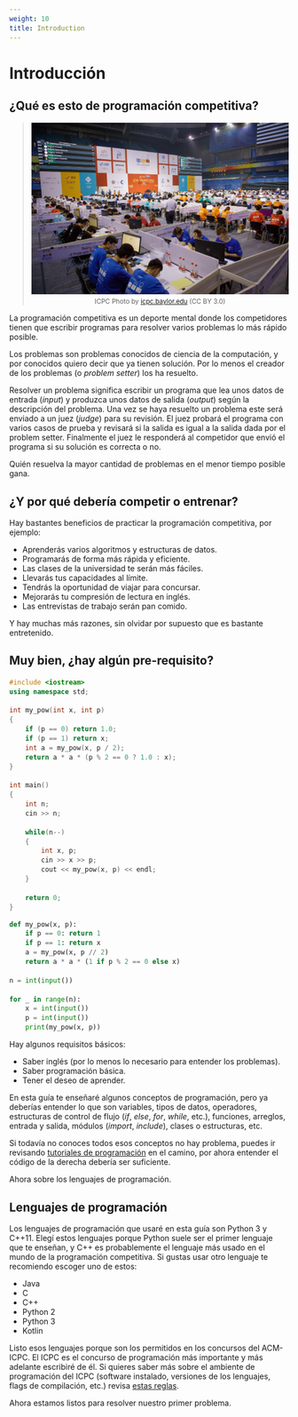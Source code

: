 ```yaml
---
weight: 10
title: Introduction
---
```


# Introducción

## ¿Qué es esto de programación competitiva?

<!-- Temporal hack while I figure out hugo/template's css -->
<blockquote style="text-align: center; font-family: unset;">
  <img src="images/acm-icpc-wf-2018.jpg" title="ACM-ICPC World Finals 2018"/>
  <small>ICPC Photo by <a href="//icpc.baylor.edu">icpc.baylor.edu</a> (CC BY 3.0) </small>
</blockquote>

La programación competitiva es un deporte mental donde los competidores tienen que escribir programas para resolver varios problemas lo más rápido posible.

Los problemas son problemas conocidos de ciencia de la computación, y por conocidos quiero decir que ya tienen solución. Por lo menos el creador de los problemas (o _problem setter_) los ha resuelto.

Resolver un problema significa escribir un programa que lea unos datos de entrada (_input_) y produzca unos datos de salida (_output_) según la descripción del problema. Una vez se haya resuelto un problema este será enviado a un juez (_judge_) para su revisión. El juez probará el programa con varios casos de prueba y revisará si la salida es igual a la salida dada por el problem setter. Finalmente el juez le responderá al competidor que envió el programa si su solución es correcta o no.

Quién resuelva la mayor cantidad de problemas en el menor tiempo posible gana.

## ¿Y por qué debería competir o entrenar?

Hay bastantes beneficios de practicar la programación competitiva, por ejemplo:

- Aprenderás varios algoritmos y estructuras de datos.
- Programarás de forma más rápida y eficiente.
- Las clases de la universidad te serán más fáciles.
- Llevarás tus capacidades al límite.
- Tendrás la oportunidad de viajar para concursar.
- Mejorarás tu compresión de lectura en inglés.
- Las entrevistas de trabajo serán pan comido.

Y hay muchas más razones, sin olvidar por supuesto que es bastante entretenido.

## Muy bien, ¿hay algún pre-requisito?

```cpp
#include <iostream>
using namespace std;

int my_pow(int x, int p)
{
    if (p == 0) return 1.0;
    if (p == 1) return x;
    int a = my_pow(x, p / 2);
    return a * a * (p % 2 == 0 ? 1.0 : x);
}

int main()
{
    int n;
    cin >> n;

    while(n--)
    {
        int x, p;
        cin >> x >> p;
        cout << my_pow(x, p) << endl;
    }

    return 0;
}
```

```python
def my_pow(x, p):
    if p == 0: return 1
    if p == 1: return x
    a = my_pow(x, p // 2)
    return a * a * (1 if p % 2 == 0 else x)

n = int(input())

for _ in range(n):
    x = int(input())
    p = int(input())
    print(my_pow(x, p))
```

Hay algunos requisitos básicos:

- Saber inglés (por lo menos lo necesario para entender los problemas).
- Saber programación básica.
- Tener el deseo de aprender.

En esta guía te enseñaré algunos conceptos de programación, pero ya deberías entender lo que son variables, tipos de datos, operadores, estructuras de control de flujo (_if_, _else_, _for_, _while_, etc.), funciones, arreglos, entrada y salida, módulos (_import_, _include_), clases o estructuras, etc.

Si todavía no conoces todos esos conceptos no hay problema, puedes ir revisando [tutoriales de programación](#tutoriales-de-programación) en el camino, por ahora entender el código de la derecha debería ser suficiente.

Ahora sobre los lenguajes de programación.

## Lenguajes de programación

Los lenguajes de programación que usaré en esta guía son Python 3 y C++11. Elegí estos lenguajes porque Python suele ser el primer lenguaje que te enseñan, y C++ es probablemente el lenguaje más usado en el mundo de la programación competitiva. Si gustas usar otro lenguaje te recomiendo escoger uno de estos:

- Java
- C
- C++
- Python 2
- Python 3
- Kotlin

Listo esos lenguajes porque son los permitidos en los concursos del ACM-ICPC. El ICPC es el concurso de programación más importante y más adelante escribiré de él. Si quieres saber más sobre el ambiente de programación del ICPC (software instalado, versiones de los lenguajes, flags de compilación, etc.) revisa [estas reglas](https://icpc.baylor.edu/worldfinals/programming-environment).

Ahora estamos listos para resolver nuestro primer problema.
